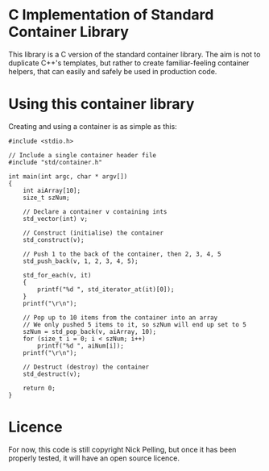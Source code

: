 # C Implementation of Standard Container Library

This library is a C version of the standard container library. The aim is not to duplicate C++'s templates, but rather to create familiar-feeling container helpers, that can easily and safely be used in production code.

# Using this container library

Creating and using a container is as simple as this:

    #include <stdio.h>
	
    // Include a single container header file
    #include "std/container.h"

    int main(int argc, char * argv[])
    {
        int aiArray[10];
        size_t szNum;

        // Declare a container v containing ints
        std_vector(int) v;					

        // Construct (initialise) the container
        std_construct(v);

        // Push 1 to the back of the container, then 2, 3, 4, 5
        std_push_back(v, 1, 2, 3, 4, 5);

        std_for_each(v, it)
        {
            printf("%d ", std_iterator_at(it)[0]);
        }
        printf("\r\n");

        // Pop up to 10 items from the container into an array
        // We only pushed 5 items to it, so szNum will end up set to 5
        szNum = std_pop_back(v, aiArray, 10);
        for (size_t i = 0; i < szNum; i++)
            printf("%d ", aiNum[i]);
        printf("\r\n");

        // Destruct (destroy) the container
        std_destruct(v);
	
        return 0;
    }

# Licence

For now, this code is still copyright Nick Pelling, but once it has been properly tested, it will have an open source licence.
